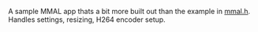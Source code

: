 A sample MMAL app thats a bit more built out than the example in [mmal.h](https://github.com/raspberrypi/userland/blob/master/interface/mmal/mmal.h). Handles settings, resizing, H264 encoder setup.
